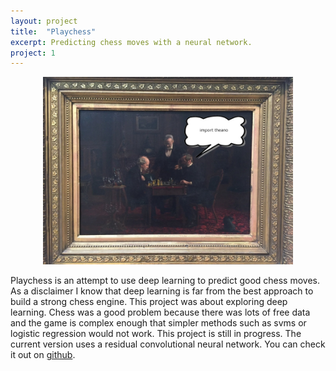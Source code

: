 ```yaml
---
layout: project
title:  "Playchess"
excerpt: Predicting chess moves with a neural network.
project: 1
---
```


<p align="center">
	<img src="/playchess.png" height="300"> 
</p>

Playchess is an attempt to use deep learning to predict good chess moves. As a disclaimer I know that deep learning is far from the best approach to build a strong chess engine. This project was about exploring deep learning. Chess was a good problem because there was lots of free data and the game is complex enough that simpler methods such as svms or logistic regression would not work. This project is still in progress. The current version uses a residual convolutional neural network. You can check it out on [github](https://github.com/Mr4k/playchess).